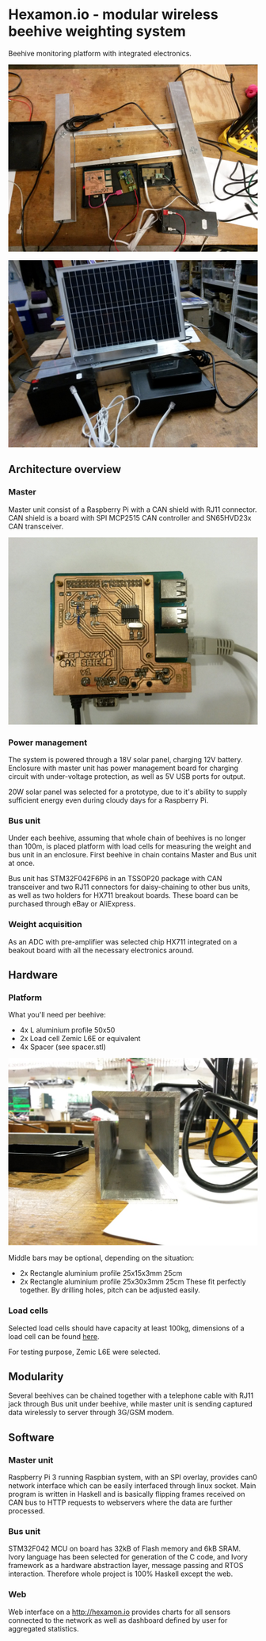 # Hexamon.io - modular wireless beehive weighting system
Beehive monitoring platform with integrated electronics.

![measuring_set](https://github.com/lucansky/hexamon/raw/master/manuals/images/set.jpg "Whole measuring set")

![measuring_set_with_panel](https://github.com/lucansky/hexamon/raw/master/manuals/images/set_with_panel.jpg "Whole measuring set with a solar panel")


## Architecture overview
### Master
Master unit consist of a Raspberry Pi with a CAN shield with RJ11 connector.
CAN shield is a board with SPI MCP2515 CAN controller and SN65HVD23x CAN transceiver.

![can_shield](https://github.com/lucansky/hexamon/raw/master/manuals/images/shield_without_esd.jpg "CAN shield mounted on Raspberry Pi 3")

### Power management
The system is powered through a 18V solar panel, charging 12V battery.
Enclosure with master unit has power management board for charging circuit with under-voltage protection, as well as 5V USB ports for output.

20W solar panel was selected for a prototype, due to it's ability to supply sufficient energy even during cloudy days for a Raspberry Pi.

### Bus unit
Under each beehive, assuming that whole chain of beehives is no longer than 100m, is placed platform with load cells for measuring the weight and bus unit in an enclosure. First beehive in chain contains Master and Bus unit at once.

Bus unit has STM32F042F6P6 in an TSSOP20 package with CAN transceiver and two RJ11 connectors for daisy-chaining to other bus units, as well as two holders for HX711 breakout boards. These board can be purchased through eBay or AliExpress.

### Weight acquisition
As an ADC with pre-amplifier was selected chip HX711 integrated on a beakout board with all the necessary electronics around.

## Hardware
### Platform
What you'll need per beehive:
* 4x L aluminium profile 50x50
* 2x Load cell Zemic L6E or equivalent
* 4x Spacer (see spacer.stl)

![measuring_rail](https://github.com/lucansky/hexamon/raw/master/manuals/images/measuring_rail.jpg "Measuring rail")

Middle bars may be optional, depending on the situation:
* 2x Rectangle aluminium profile 25x15x3mm 25cm
* 2x Rectangle aluminium profile 25x30x3mm 25cm
These fit perfectly together. By drilling holes, pitch can be adjusted easily.

### Load cells
Selected load cells should have capacity at least 100kg, dimensions of a load cell can be found [here](https://www.zemiceurope.com/media/Documentation/L6E_Datasheet.pdf).

For testing purpose, Zemic L6E were selected.

## Modularity
Several beehives can be chained together with a telephone cable with RJ11 jack through Bus unit under beehive, while master unit is sending captured data wirelessly to server through 3G/GSM modem.

## Software
### Master unit
Raspberry Pi 3 running Raspbian system, with an SPI overlay, provides can0 network interface which can be easily interfaced through linux socket. Main program is written in Haskell and is basically flipping frames received on CAN bus to HTTP requests to webservers where the data are further processed.

### Bus unit
STM32F042 MCU on board has 32kB of Flash memory and 6kB SRAM. Ivory language has been selected for generation of the C code, and Ivory framework as a hardware abstraction layer, message passing and RTOS interaction. Therefore whole project is 100% Haskell except the web.

### Web
Web interface on a http://hexamon.io provides charts for all sensors connected to the network as well as dashboard defined by user for aggregated statistics.
